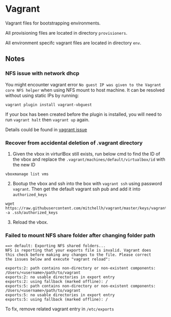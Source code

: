 # Vagrant
Vagrant files for bootstrapping environments.

All provisioning files are located in directory `provisioners`.

All environment specifc vagrant files are located in directory `env`.

## Notes

### NFS issue with network dhcp
You might encounter vagrant error `No guest IP was given to the Vagrant core NFS helper` when using NFS mount to host machine. It can be resolved without using static IPs by running:
```shell
vagrant plugin install vagrant-vbguest
```
If your box has been created before the plugin is installed, you will need to run `vagrant halt` then `vagrant up` again.

Details could be found in [vagrant issue](https://github.com/hashicorp/vagrant/issues/7070)

### Recover from accidental deletion of .vagrant directory
1. Given the vbox in virturlBox still exists, run below cmd to find the ID of the vbox and replace the `.vagrant/machines/default/virtualbox/id` with the new ID
```
vboxmanage list vms 
```
2. Bootup the vbox and ssh into the box with `vagrant ssh` using password `vagrant`. Then get the default vagrant ssh pub and add it into `authorized_keys`
```
wget https://raw.githubusercontent.com/mitchellh/vagrant/master/keys/vagrant.pub -a .ssh/authorized_keys
```
3. Reload the vbox.

### Failed to mount NFS share folder after changing folder path
```
==> default: Exporting NFS shared folders...
NFS is reporting that your exports file is invalid. Vagrant does
this check before making any changes to the file. Please correct
the issues below and execute "vagrant reload":

exports:2: path contains non-directory or non-existent components: /Users/<username>/path/to/vagrant
exports:2: no usable directories in export entry
exports:2: using fallback (marked offline): /
exports:5: path contains non-directory or non-existent components: /Users/<username>/path/to/vagrant
exports:5: no usable directories in export entry
exports:5: using fallback (marked offline): /
```
To fix, remove related vagrant entry in `/etc/exports`
